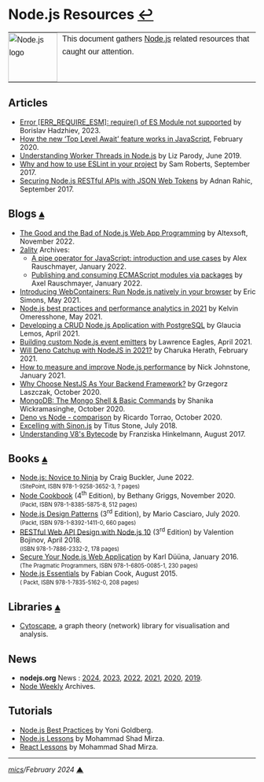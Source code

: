 # <span id="top">Node.js Resources</span> <span style="size:25%;"><a href="README.md">↩</a></span>

<table style="font-family:Helvetica,Arial;line-height:1.6;">
  <tr>
  <td style="border:0;padding:0 10px 0 0;min-width:100px;"><a href="https://nodejs.org/" rel="external"><img style="border:0;" src="docs/images/nodejs.svg" width="100" alt="Node.js logo"/></a></td>
  <td style="border:0;padding:0;vertical-align:text-top;">This document gathers <a href="https://nodejs.org/" rel="external">Node.js</a> related resources that caught our attention.
  </td>
  </tr>
</table>

## <span id="articles">Articles</span>

- [Error [ERR_REQUIRE_ESM]: require() of ES Module not supported][article_hadzhiev] by Borislav Hadzhiev, 2023.
- [How the new ‘Top Level Await’ feature works in JavaScript][article_kesk], February 2020.
- [Understanding Worker Threads in Node.js][article_parody] by Liz Parody, June 2019.
- [Why and how to use ESLint in your project][article_roberts] by Sam Roberts, September 2017.
- [Securing Node.js RESTful APIs with JSON Web Tokens][article_rahic] by Adnan Rahic, September 2017.

## <span id="blogs">Blogs</span> [**&#x25B4;**](#top)

- [The Good and the Bad of Node.js Web App Programming][blog_altexsoft] by Altexsoft, November 2022.
- [2ality](https://2ality.com/archive.html) Archives:
  - [A pipe operator for JavaScript: introduction and use cases][blog_rauschmayer_pipe] by Alex Rauschmayer, January 2022.
  - [Publishing and consuming ECMAScript modules via packages][blog_rauschmayer] by Axel Rauschmayer, January 2022.
- [Introducing WebContainers: Run Node.js natively in your browser][blog_simons] by Eric Simons, May 2021.
- [Node.js best practices and performance analytics in 2021][blog_omereshone] by Kelvin Omeresshone, May 2021.
- [Developing a CRUD Node.js Application with PostgreSQL][blog_lemos] by Glaucia Lemos, April 2021.
- [Building custom Node.js event emitters][blog_eagles] by Lawrence Eagles, April 2021.
- [Will Deno Catchup with NodeJS in 2021?][blog_herath] by Charuka Herath, February 2021.
- [How to measure and improve Node.js performance][blog_johnstone] by Nick Johnstone, January 2021.
- [Why Choose NestJS As Your Backend Framework?][blog_laszczak] by Grzegorz Laszczak, October 2020.
- [MongoDB: The Mongo Shell & Basic Commands][blog_wickramasinghe] by Shanika Wickramasinghe, October 2020.
- [Deno vs Node - comparison][blog_torrao] by Ricardo Torrao, October 2020.
- [Excelling with Sinon.js][blog_stone] by Titus Stone, July 2018.
- [Understanding V8's Bytecode][blog_hinkelmann] by Franziska Hinkelmann, August 2017.

## <span id="books">Books</span> [**&#x25B4;**](#top)

- [Node.js: Novice to Ninja](https://www.sitepoint.com/premium/books/node-js-novice-to-ninja/) by Craig Buckler, June 2022.<br/><span style="font-size:80%;">(SitePoint, ISBN 978-1-9258-3652-3, ? pages)</span>
- [Node Cookbook](https://www.packtpub.com/product/node-cookbook-fourth-edition/9781838558758) (4<sup>th</sup> Edition), by Bethany Griggs, November 2020.<br/><span style="font-size:80%;">(Packt, ISBN 978-1-8385-5875-8, 512 pages)</span>
- [Node.js Design Patterns](https://www.packtpub.com/product/node-js-design-patterns-third-edition/9781839214110) (3<sup>rd</sup> Edition), by Mario Casciaro, July 2020.<br/><span style="font-size:80%;">(Packt, ISBN 978-1-8392-1411-0, 660 pages)</span>
- [RESTful Web API Design with Node.js 10][book_bojinov] (3<sup>rd</sup> Edition) by Valention Bojinov, April 2018.<br/><span style="font-size:80%;">(ISBN 978-1-7886-2332-2, 178 pages)</span>
- [Secure Your Node.js Web Application][book_duuna] by Karl Düüna, January 2016.<br/><span style="font-size:80%;">(The Pragmatic Programmers, ISBN 978-1-6805-0085-1, 230 pages)</span>
- [Node.js Essentials][book_cook] by Fabian Cook, August 2015.<br/><span style="font-size:80%;">( Packt, ISBN 978-1-7835-5162-0, 208 pages)</span>

## <span id="libraries">Libraries</span> [**&#x25B4;**](#top)

- [Cytoscape](https://js.cytoscape.org/), a graph theory (network) library for visualisation and analysis.

## <span id="news">News</span>

- **nodejs.org** News : [2024](https://nodejs.org/en/blog/), [2023](https://nodejs.org/en/blog/year-2023/), [2022](https://nodejs.org/en/blog/year-2022/), [2021](https://nodejs.org/en/blog/year-2021/), [2020](https://nodejs.org/en/blog/year-2020/), [2019](https://nodejs.org/en/blog/year-2019/).
- [Node Weekly][news_node_weekly] Archives.

## <span id="tutorials">Tutorials</span>

- [Node.js Best Practices](https://github.com/goldbergyoni/nodebestpractices) by Yoni Goldberg.
- [Node.js Lessons][tutorial_nodejs] by Mohammad Shad Mirza.
- [React Lessons][tutorial_react] by Mohammad Shad Mirza.

***

*[mics](https://lampwww.epfl.ch/~michelou/)/February 2024* [**&#9650;**](#top)
<span id="bottom">&nbsp;</span>

<!-- link refs -->

[article_hadzhiev]: https://bobbyhadz.com/blog/javascript-error-err-require-esm-require-of-es-module-not-supported#got-error-err_require_esm-require-of-es-module-not-supported
[article_kesk]: https://javascript.plainenglish.io/javascript-top-level-await-in-a-nutshell-4e352b3fc8c8
[article_parody]: https://nodesource.com/blog/worker-threads-nodejs/
[article_rahic]: https://www.freecodecamp.org/news/securing-node-js-restful-apis-with-json-web-tokens-9f811a92bb52
[article_roberts]: https://developer.ibm.com/articles/why-and-how-to-use-eslint-in-your-project/
[blog_altexsoft]: https://www.altexsoft.com/blog/engineering/the-good-and-the-bad-of-node-js-web-app-development/
[blog_eagles]: https://blog.logrocket.com/building-custom-node-js-event-emitters/
[blog_herath]: https://blog.bitsrc.io/will-deno-catchup-with-nodejs-in-2021-7ab758429647
[blog_hinkelmann]: https://medium.com/dailyjs/understanding-v8s-bytecode-317d46c94775
[blog_johnstone]: https://raygun.com/blog/improve-node-performance/
[blog_laszczak]: https://selleo.com/blog/why-choose-nest-js-as-your-backend-framework
[blog_lemos]: https://medium.com/@glaucia86/developing-a-crud-node-js-application-with-postgresql-d25febb1cc4
[blog_omereshone]: https://blog.logrocket.com/node-js-best-practices-and-performance-analytics-in-2021/
[blog_rauschmayer]: https://2ality.com/2022/01/esm-specifiers.html
[blog_rauschmayer_pipe]: https://2ality.com/2022/01/pipe-operator.html
[blog_simons]: https://blog.stackblitz.com/posts/introducing-webcontainers/
[blog_stone]: https://medium.com/building-ibotta/excelling-with-sinon-js-be35b974b75e
[blog_torrao]: https://www.imaginarycloud.com/blog/deno-vs-node/
[blog_wickramasinghe]: https://www.bmc.com/blogs/mongo-shell-basic-commands/
[book_bojinov]: https://www.packtpub.com/product/restful-web-api-design-with-node-js-10-third-edition/9781788623322
[book_cook]: https://www.packtpub.com/product/react-js-essentials/9781783551620
[book_duuna]: https://pragprog.com/titles/kdnodesec/secure-your-node-js-web-application/
[news_node_weekly]: https://nodeweekly.com/issues
[tutorial_nodejs]: https://soshace.com/category/javascript/node-js/node-js-lessons/
[tutorial_react]: https://soshace.com/category/javascript/react/react-lessons/